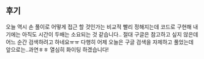 
## 후기

오늘 역시 손 풀이로 어떻게 접근 할 것인가는 비교적 빨리 정해지는데
코드로 구현해 내기에는 아직도 시간이 두배는 소요되는 것 같습니다..
절대 구글은 참고하고 싶지 않은데 어느 순간 검색하려고 하네요ㅠㅠ
다행히 어제 오늘은 구글 검색을 자제하고 풀었는데 앞으로는..과연ㅎㅎ
열심히 화이팅 하겠습니다!